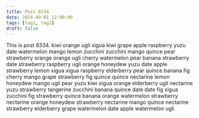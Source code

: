 ```yaml
---
title: Post 8334
date: 2024-09-01 12:00:00
tags: [tag1, tag2]
draft: false
---
```

This is post 8334.
kiwi
orange
ugli
xigua
kiwi
grape
apple
raspberry
yuzu
date
watermelon
mango
lemon
zucchini
zucchini
mango
quince
pear
strawberry
orange
orange
ugli
cherry
watermelon
pear
banana
strawberry
date
strawberry
raspberry
ugli
orange
honeydew
yuzu
date
apple
strawberry
lemon
xigua
xigua
raspberry
elderberry
pear
quince
banana
fig
cherry
mango
grape
strawberry
fig
quince
quince
nectarine
lemon
honeydew
mango
ugli
pear
yuzu
kiwi
xigua
orange
elderberry
ugli
nectarine
yuzu
strawberry
tangerine
zucchini
banana
quince
date
date
fig
xigua
zucchini
fig
strawberry
quince
banana
orange
watermelon
strawberry
nectarine
orange
honeydew
strawberry
nectarine
mango
quince
nectarine
strawberry
elderberry
grape
watermelon
date
apple
watermelon
ugli
